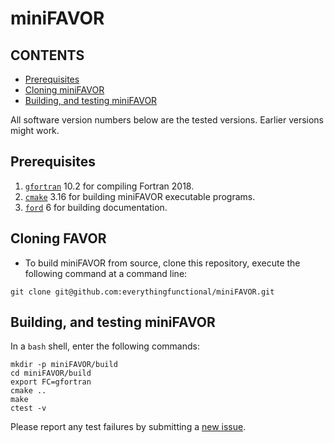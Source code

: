 [This document is formatted with GitHub-Flavored Markdown.     ]:#
[For better viewing, read it in a browser at                   ]:#
[https://github.com/everythingfunctional/miniFAVOR/tree/main/README.md ]:#

miniFAVOR
=========

CONTENTS
--------

* [Prerequisites](#prerequisites)
* [Cloning miniFAVOR](#cloning-build-and-test)
* [Building, and testing miniFAVOR](#building-and-testing-minifavor)

All software version numbers below are the tested versions.
Earlier versions might work.

Prerequisites
-------------
1. [`gfortran`] 10.2 for compiling Fortran 2018.
2. [`cmake`] 3.16 for building miniFAVOR executable programs.
3. [`ford`] 6 for building documentation.

Cloning FAVOR
------------------
* To build miniFAVOR from source, clone this repository,
  execute the following command at a command line:
```
git clone git@github.com:everythingfunctional/miniFAVOR.git
```

Building, and testing miniFAVOR
---------------------------------------
In a `bash` shell, enter the following commands:
```
mkdir -p miniFAVOR/build
cd miniFAVOR/build
export FC=gfortran
cmake ..
make
ctest -v
```
Please report any test failures by submitting a [new issue].


[Hyperlinks]:#
[`gfortran`]: https://gcc.gnu.org
[`cmake`]: https://www.cmake.org
[`ford`]: https://github.com/Fortran-FOSS-Programmers/ford
[new issue]: https://github.com/everythingfunctional/miniFAVOR/issues/new


